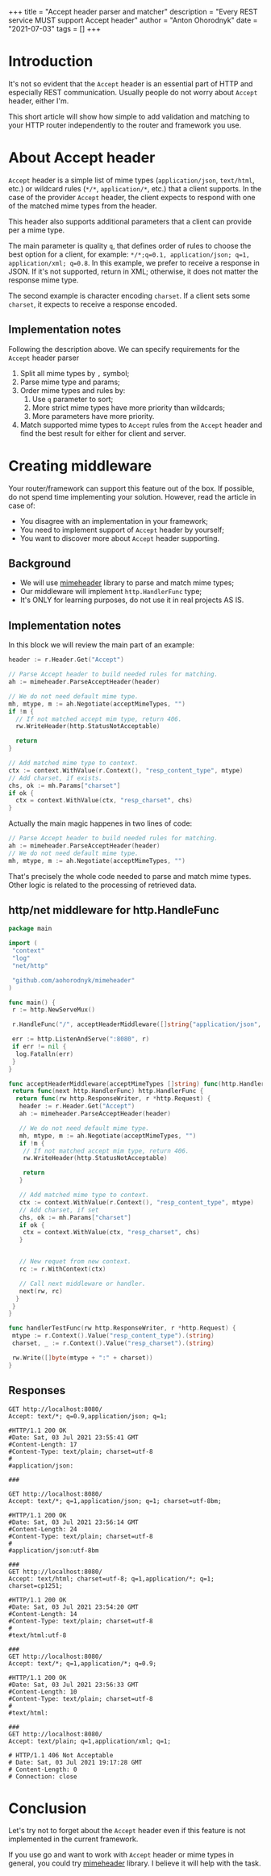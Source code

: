 +++
title = "Accept header parser and matcher"
description = "Every REST service MUST support Accept header"
author = "Anton Ohorodnyk"
date = "2021-07-03"
tags = []
+++

# Introduction
It's not so evident that the `Accept` header is an essential part of HTTP and especially REST communication.
Usually people do not worry about `Accept` header, either I'm.

This short article will show how simple to add validation and matching to your HTTP router independently to the router and framework you use.

# About Accept header
`Accept` header is a simple list of mime types (`application/json`, `text/html`, etc.) or wildcard rules (`*/*`, `application/*`, etc.) that a client supports.
In the case of the provider `Accept` header, the client expects to respond with one of the matched mime types from the header.

This header also supports additional parameters that a client can provide per a mime type.

The main parameter is quality `q`, that defines order of rules to choose the best option for a client, for example: `*/*;q=0.1, application/json; q=1, application/xml; q=0.8`.
In this example, we prefer to receive a response in JSON. If it's not supported, return in XML; otherwise, it does not matter the response mime type.

The second example is character encoding `charset`. If a client sets some `charset`, it expects to receive a response encoded.

## Implementation notes
Following the description above. We can specify requirements for the `Accept` header parser
1. Split all mime types by `,` symbol;
1. Parse mime type and params;
1. Order mime types and rules by:
    1. Use `q` parameter to sort;
    1. More strict mime types have more priority than wildcards;
    1. More parameters have more priority.
1. Match supported mime types to `Accept` rules from the `Accept` header and find the best result for either for client and server.

# Creating middleware
Your router/framework can support this feature out of the box. If possible, do not spend time implementing your solution.
However, read the article in case of:
* You disagree with an implementation in your framework;
* You need to implement support of `Accept` header by yourself;
* You want to discover more about `Accept` header supporting.

## Background
* We will use [mimeheader](https://github.com/aohorodnyk/mimeheader) library to parse and match mime types;
* Our middleware will implement `http.HandlerFunc` type;
* It's ONLY for learning purposes, do not use it in real projects AS IS.

## Implementation notes
In this block we will review the main part of an example:
```go
header := r.Header.Get("Accept")

// Parse Accept header to build needed rules for matching.
ah := mimeheader.ParseAcceptHeader(header)

// We do not need default mime type.
mh, mtype, m := ah.Negotiate(acceptMimeTypes, "")
if !m {
  // If not matched accept mim type, return 406.
  rw.WriteHeader(http.StatusNotAcceptable)

  return
}

// Add matched mime type to context.
ctx := context.WithValue(r.Context(), "resp_content_type", mtype)
// Add charset, if exists.
chs, ok := mh.Params["charset"]
if ok {
  ctx = context.WithValue(ctx, "resp_charset", chs)
}
```

Actually the main magic happenes in two lines of code:
```go
// Parse Accept header to build needed rules for matching.
ah := mimeheader.ParseAcceptHeader(header)
// We do not need default mime type.
mh, mtype, m := ah.Negotiate(acceptMimeTypes, "")
```
That's precisely the whole code needed to parse and match mime types. Other logic is related to the processing of retrieved data.

## http/net middleware for http.HandleFunc
```go
package main

import (
 "context"
 "log"
 "net/http"

 "github.com/aohorodnyk/mimeheader"
)

func main() {
 r := http.NewServeMux()

 r.HandleFunc("/", acceptHeaderMiddleware([]string{"application/json", "text/html"})(handlerTestFunc))

 err := http.ListenAndServe(":8080", r)
 if err != nil {
  log.Fatalln(err)
 }
}

func acceptHeaderMiddleware(acceptMimeTypes []string) func(http.HandlerFunc) http.HandlerFunc {
 return func(next http.HandlerFunc) http.HandlerFunc {
  return func(rw http.ResponseWriter, r *http.Request) {
   header := r.Header.Get("Accept")
   ah := mimeheader.ParseAcceptHeader(header)

   // We do not need default mime type.
   mh, mtype, m := ah.Negotiate(acceptMimeTypes, "")
   if !m {
    // If not matched accept mim type, return 406.
    rw.WriteHeader(http.StatusNotAcceptable)

    return
   }

   // Add matched mime type to context.
   ctx := context.WithValue(r.Context(), "resp_content_type", mtype)
   // Add charset, if set
   chs, ok := mh.Params["charset"]
   if ok {
    ctx = context.WithValue(ctx, "resp_charset", chs)
   }


   // New requet from new context.
   rc := r.WithContext(ctx)

   // Call next middleware or handler.
   next(rw, rc)
  }
 }
}

func handlerTestFunc(rw http.ResponseWriter, r *http.Request) {
 mtype := r.Context().Value("resp_content_type").(string)
 charset, _ := r.Context().Value("resp_charset").(string)

 rw.Write([]byte(mtype + ":" + charset))
}
```

## Responses
```http request
GET http://localhost:8080/
Accept: text/*; q=0.9,application/json; q=1;

#HTTP/1.1 200 OK
#Date: Sat, 03 Jul 2021 23:55:41 GMT
#Content-Length: 17
#Content-Type: text/plain; charset=utf-8
#
#application/json:

###

GET http://localhost:8080/
Accept: text/*; q=1,application/json; q=1; charset=utf-8bm;

#HTTP/1.1 200 OK
#Date: Sat, 03 Jul 2021 23:56:14 GMT
#Content-Length: 24
#Content-Type: text/plain; charset=utf-8
#
#application/json:utf-8bm

###
GET http://localhost:8080/
Accept: text/html; charset=utf-8; q=1,application/*; q=1; charset=cp1251;

#HTTP/1.1 200 OK
#Date: Sat, 03 Jul 2021 23:54:20 GMT
#Content-Length: 14
#Content-Type: text/plain; charset=utf-8
#
#text/html:utf-8

###
GET http://localhost:8080/
Accept: text/*; q=1,application/*; q=0.9;

#HTTP/1.1 200 OK
#Date: Sat, 03 Jul 2021 23:56:33 GMT
#Content-Length: 10
#Content-Type: text/plain; charset=utf-8
#
#text/html:

###
GET http://localhost:8080/
Accept: text/plain; q=1,application/xml; q=1;

# HTTP/1.1 406 Not Acceptable
# Date: Sat, 03 Jul 2021 19:17:28 GMT
# Content-Length: 0
# Connection: close
```

# Conclusion
Let's try not to forget about the `Accept` header even if this feature is not implemented in the current framework.

If you use go and want to work with `Accept` header or mime types in general, you could try [mimeheader](https://github.com/aohorodnyk/mimeheader) library. I believe it will help with the task.
